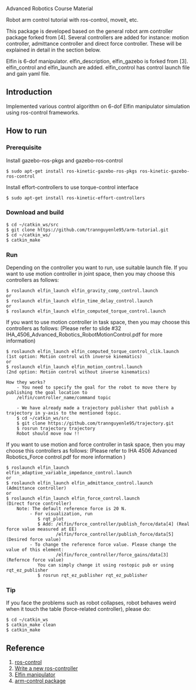 Advanced Robotics Course Material

Robot arm control tutorial with ros-control, moveit, etc.

This package is developed based on the general robot arm controller package forked from [4]. Several controllers are added for instance: motion controller, admittance controller and direct force controller. These will be explained in detail in the section below.

Elfin is 6-dof manipulator. elfin_description, elfin_gazebo is forked from [3]. elfin_control and elfin_launch are added. elfin_control has control launch file and gain yaml file.

## Introduction
Implemented various control algorithm on 6-dof Elfin manipulator simulation using ros-control frameworks.

## How to run 
### Prerequisite
Install gazebo-ros-pkgs and gazebo-ros-control

    $ sudo apt-get install ros-kinetic-gazebo-ros-pkgs ros-kinetic-gazebo-ros-control

Install effort-controllers to use torque-control interface

    $ sudo apt-get install ros-kinetic-effort-controllers

### Download and build 

    $ cd ~/catkin_ws/src
    $ git clone https://github.com/trannguyenle95/arm-tutorial.git
    $ cd ~/catkin_ws/
    $ catkin_make

### Run
Depending on the controller you want to run, use suitable launch file.
If you want to use motion controller in joint space, then you may choose this controllers as follows:

    $ roslaunch elfin_launch elfin_gravity_comp_control.launch
    or
    $ roslaunch elfin_launch elfin_time_delay_control.launch
    or
    $ roslaunch elfin_launch elfin_computed_torque_control.launch

If you want to use motion controller in task space, then you may choose this controllers as follows:
(Please refer to slide #32 IHA_4506_Advanced_Robotics_RobotMotionControl.pdf for more information)
    
    $ roslaunch elfin_launch elfin_computed_torque_control_clik.launch
    (1st option: Motion control with inverse kinematics)
    or
    $ roslaunch elfin_launch elfin_motion_control.launch
    (2nd option: Motion control without inverse kinematics)
    
    How they works?
        - You need to specify the goal for the robot to move there by publishing the goal location to          
        /elfin/controller_name/command topic
        
        - We have already made a trajectory publisher that publish a trajectory in y-axis to the mentioned topic.
        $ cd ~/catkin_ws/src
        $ git clone https://github.com/trannguyenle95/trajectory.git
        $ rosrun trajectory trajectory 
        Robot should move now !!
        
If you want to use motion and force controller in task space, then you may choose this controllers as follows:
(Please refer to IHA 4506 Advanced Robotics_Force control.pdf for more information )

    $ roslaunch elfin_launch elfin_adaptive_variable_impedance_control.launch 
    or
    $ roslaunch elfin_launch elfin_admittance_control.launch  
    (Admittance controller)
    or
    $ roslaunch elfin_launch elfin_force_control.launch 
    (Direct force controller)
        Note: The default reference force is 20 N. 
             - For visualization, run
                $ rqt_plot
                $ Add: /elfin/force_controller/publish_force/data[4] (Real force value measured at EE)
                       /elfin/force_controller/publish_force/data[5] (Desired force value)
             - To change the reference force value. Please change the value of this element:
                       /elfin/force_controller/force_gains/data[3] (Refernce force value)
                You can simply change it using rostopic pub or using rqt_ez_publisher
                $ rosrun rqt_ez_publisher rqt_ez_publisher    
           
### Tip
 If you face the problems such as robot collapses, robot behaves weird when it touch the table (force-related controller),    please do:
 
    $ cd ~/catkin_ws
    $ catkin_make clean
    $ catkin_make
    
## Reference
1. [ros-control](http://wiki.ros.org/ros_control)
2. [Write a new ros-controller](https://github.com/ros-controls/ros_control/wiki/controller_interface)
3. [Elfin manipulator](http://wiki.ros.org/Robots/Elfin)
4. [arm-control package](https://github.com/modulabs/arm-control)
